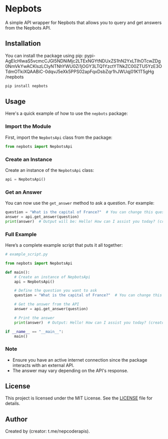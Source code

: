 
# Nepbots

A simple API wrapper for Nepbots that allows you to query and get answers from the Nepbots API.

## Installation

You can install the package using pip:
pypi-AgEIcHlwaS5vcmcCJGI5NDNiMjc2LTExNGYtNDUxZS1hN2YxLTlhOTcwZDg0NmVkYwACKlszLCIyNTNhYWU0Zi1jOGY3LTQ1YzctYTNkZC00ZTU5YzE3OTdmOTkiXQAABiC-0dqvJ5eXk5PPS02apFqxDsbZqr1hJWUqj01K1T5gHg   /nepbots
```bash
pip install nepbots
```

## Usage

Here's a quick example of how to use the `nepbots` package:

### Import the Module

First, import the `NepbotsApi` class from the package:

```python
from nepbots import NepbotsApi
```

### Create an Instance

Create an instance of the `NepbotsApi` class:

```python
api = NepbotsApi()
```

### Get an Answer

You can now use the `get_answer` method to ask a question. For example:

```python
question = "What is the capital of France?"  # You can change this question to anything you like.
answer = api.get_answer(question)
print(answer)  # Output will be: Hello! How can I assist you today? (creator: glitchyapi)
```

### Full Example

Here’s a complete example script that puts it all together:

```python
# example_script.py

from nepbots import NepbotsApi

def main():
    # Create an instance of NepbotsApi
    api = NepbotsApi()

    # Define the question you want to ask
    question = "What is the capital of France?"  # You can change this to any question

    # Get the answer from the API
    answer = api.get_answer(question)

    # Print the answer
    print(answer)  # Output: Hello! How can I assist you today? (creator: glitchyapi)

if __name__ == "__main__":
    main()
```

### Note

- Ensure you have an active internet connection since the package interacts with an external API.
- The answer may vary depending on the API's response.

## License

This project is licensed under the MIT License. See the [LICENSE](LICENSE) file for details.

## Author

Created by (creator: t.me/nepcoderapis).
```

